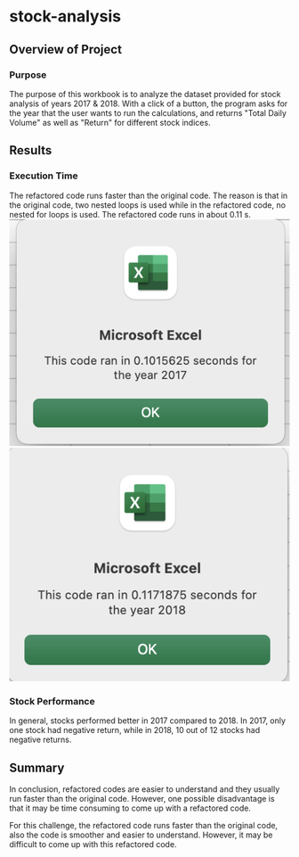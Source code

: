 # stock-analysis
## Overview of Project
### Purpose
The purpose of this workbook is to analyze the dataset provided for stock analysis of years 2017 & 2018. With a click of a button, the program asks for the year that the user wants to run the calculations, and returns "Total Daily Volume" as well as "Return" for different stock indices.



## Results
### Execution Time
The refactored code runs faster than the original code. The reason is that in the original code, two nested loops is used while in the refactored code, no nested for loops is used.  The refactored code runs in about 0.11 s. 
![img1](https://github.com/kshoughi/stock-analysis/blob/main/VBA_Challenge_2017.png)
![img2](https://github.com/kshoughi/stock-analysis/blob/main/Screen%20Shot%202022-01-15%20at%206.35.42%20PM.png)


### Stock Performance
In general, stocks performed better in 2017 compared to 2018. In 2017, only one stock had negative return, while in 2018, 10 out of 12 stocks had negative returns.


## Summary

In conclusion, refactored codes are easier to understand and they usually run faster than the original code. However, one possible disadvantage is that it may be time consuming to come up with a refactored code.

For this challenge, the refactored code runs faster than the original code, also the code is smoother and easier to understand. However, it may be difficult to come up with this refactored code.
